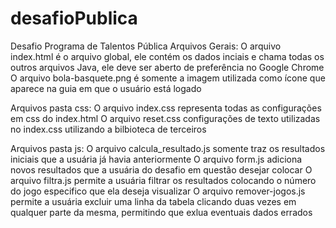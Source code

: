 # desafioPublica
Desafio Programa de Talentos Pública
Arquivos Gerais:
O arquivo index.html é o arquivo global, ele contém os dados inciais e chama todas os outros arquivos Java, ele deve ser aberto de preferência no Google Chrome
O arquivo bola-basquete.png é somente a imagem utilizada como ícone que aparece na guia em que o usuário está logado

Arquivos pasta css:
O arquivo index.css representa todas as configurações em css do index.html
O arquivo reset.css configurações de texto utilizadas no index.css utilizando a bilbioteca de terceiros

Arquivos pasta js:
O arquivo calcula_resultado.js somente traz os resultados iniciais que a usuária já havia anteriormente 
O arquivo form.js adiciona novos resultados que a usuária do desafio em questão desejar colocar
O arquivo filtra.js permite a usuária filtrar os resultados colocando o número do jogo especifico que ela deseja visualizar
O arquivo remover-jogos.js permite a usuária excluir uma linha da tabela clicando duas vezes em qualquer parte da mesma, permitindo que exlua eventuais dados errados
